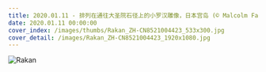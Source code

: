 ```yaml
---
title: 2020.01.11 - 排列在通往大圣院石径上的小罗汉雕像，日本宫岛 (© Malcolm Fairman/Alamy)
date: 2020.01.11 00:00:00
cover_index: /images/thumbs/Rakan_ZH-CN8521004423_533x300.jpg
cover_detail: /images/Rakan_ZH-CN8521004423_1920x1080.jpg
---
```


![Rakan](/images/Rakan_ZH-CN8521004423_1920x1080.jpg)
